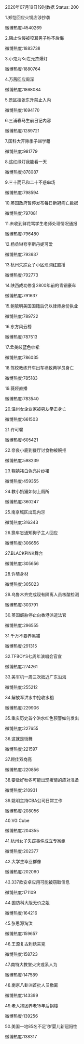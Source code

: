 2020年07月19日19时数据
Status: 200

1.郑恺回应火锅店涉抄袭

微博热度:4540269

2.阻止性侵被咬耳男子称不后悔

微博热度:1883738

3.小鬼为Kc左元杰爆灯

微博热度:1880764

4.万茜回应周深

微博热度:1868084

5.景区挂张东升禁止入内

微博热度:1694170

6.三浦春马生前日记内容

微博热度:1289721

7.国科大开除季子越学籍

微博热度:981779

8.这红绿灯我能看一天

微博热度:878087

9.三十而已和二十不惑串场

微博热度:798594

10.英国政府暂停发布每日新冠病亡数据

微博热度:797081

11.未收到鲜花骂学生老师处理情况通报

微博热度:796480

12.杨丞琳夸李斯丹妮可爱

微博热度:793637

13.杭州失踪女子小区现网红直播

微博热度:792773

14.陕西成功修复2800年前的青铜豪车

微博热度:791637

15.鲍毓明美国国籍后仍以律师身份执业

微博热度:789722

16.东方风云榜

微博热度:787513

17.孟美岐蓝色纱裙

微博热度:786035

18.驾校教练开车出车祸致两学员身亡

微博热度:785183

19.薇娅直播

微博热度:783540

20.温州女企业家被男友拳击身亡

微博热度:661503

21.许可馨

微博热度:605421

22.奈良小鹿到餐厅讨食物被婉拒

微博热度:598239

23.鞠婧祎白色亮片纱裙

微博热度:459355

24.教小奶猫如何上厕所

微博热度:360247

25.南京城区出现内涝

微博热度:316343

26.换车忘通知狗子主人回应

微博热度:306656

27.BLACKPINK舞台

微博热度:305656

28.许晴身材

微博热度:305023

29.乌鲁木齐完成现有隔离人员核酸检测

微博热度:303791

30.英国威胁停止向香港派遣法官

微博热度:296555

31.千万不要养黑猫

微博热度:291315

32.TFBOYS七周年演唱会官宣

微博热度:274261

33.美军机一周三次抵近广东沿海

微博热度:255212

34.解放军洪水中抢收水稻

微博热度:229906

35.重庆历史首个洪水红色预警如何发出

微博热度:227655

36.这就是街舞

微博热度:221597

37.顾佳双商高

微博热度:220856

38.要做好秋冬可能出现疫情的应对准备

微博热度:210931

39.姚明主持CBA公司日常工作

微博热度:208056

40.VG Cube

微博热度:204355

41.杭州女子失踪事件成立专案组

微博热度:202377

42.大学生毕业群像

微博热度:202060

43.337款安卓应用可能被窃取信息

微博热度:171109

44.国防科大版无价之姐

微博热度:164216

45.张思源淘汰

微博热度:159657

46.王源复古刺绣夹克

微博热度:158723

47.南特大教堂火灾或系人为

微博热度:147589

48.南京八卦洲首批人员撤离

微博热度:143399

49.老人抱团养老15年后捐楼

微博热度:139256

50.美国一地85名不足1岁婴儿新冠阳性

微博热度:138317

